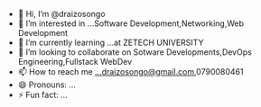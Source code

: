 - 👋 Hi, I’m @draizosongo
- 👀 I’m interested in ...Software Development,Networking,Web Development 
- 🌱 I’m currently learning ...at ZETECH UNIVERSITY 
- 💞️ I’m looking to collaborate on Sotware Developments,DevOps Engineering,Fullstack WebDev
- 📫 How to reach me ...draizosongo@gmail.com,0790080461
- 😄 Pronouns: ...
- ⚡ Fun fact: ...

<!---
draiz33559283/draiz33559283 is a ✨ special ✨ repository because its `README.md` (this file) appears on your GitHub profile.
You can click the Preview link to take a look at your changes.
--->
